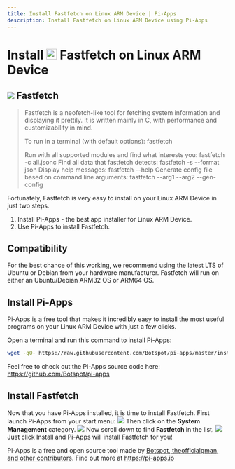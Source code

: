 ```yaml
---
title: Install Fastfetch on Linux ARM Device | Pi-Apps
description: Install Fastfetch on Linux ARM Device using Pi-Apps
---
```

<div class="simple-install-content content">

# Install <img src="/img/app-icons/Fastfetch/icon-64.png" height=24> Fastfetch on Linux ARM Device

## <img src="/img/app-icons/Fastfetch/icon-64.png"> Fastfetch
> Fastfetch is a neofetch-like tool for fetching system information and displaying it prettily.
> It is written mainly in C, with performance and customizability in mind.
> 
> To run in a terminal (with default options): fastfetch
> 
> Run with all supported modules and find what interests you: fastfetch -c all.jsonc
> Find all data that fastfetch detects: fastfetch -s <module> --format json
> Display help messages: fastfetch --help
> Generate config file based on command line arguments: fastfetch --arg1 --arg2 --gen-config

Fortunately, Fastfetch is very easy to install on your Linux ARM Device in just two steps.
1. Install Pi-Apps - the best app installer for Linux ARM Device.
2. Use Pi-Apps to install Fastfetch.
</div>
<div class="simple-install-content content">

## Compatibility
For the best chance of this working, we recommend using the latest LTS of Ubuntu or Debian from your hardware manufacturer.
Fastfetch will run on either an Ubuntu/Debian ARM32 OS or ARM64 OS.
</div>
<div class="simple-install-content content">

## Install Pi-Apps

Pi-Apps is a free tool that makes it incredibly easy to install the most useful programs on your Linux ARM Device with just a few clicks.

Open a terminal and run this command to install Pi-Apps:
```bash
wget -qO- https://raw.githubusercontent.com/Botspot/pi-apps/master/install | bash
```
Feel free to check out the Pi-Apps source code here: https://github.com/Botspot/pi-apps
</div>
<div class="simple-install-content content">

## Install Fastfetch

Now that you have Pi-Apps installed, it is time to install Fastfetch.
First launch Pi-Apps from your start menu:
<img src="/img/start-menu.png">
Then click on the <b>System Management</b> category.
<img src="/img/category-selections/System Management.png">
Now scroll down to find <b>Fastfetch</b> in the list.
<img src="/img/app-icons/Fastfetch/app-selection.png">
Just click Install and Pi-Apps will install Fastfetch for you!
</div>
<div class="simple-install-content content">

Pi-Apps is a free and open source tool made by [Botspot, theofficialgman, and other contributors](/about/#contributors). Find out more at https://pi-apps.io
</div>
